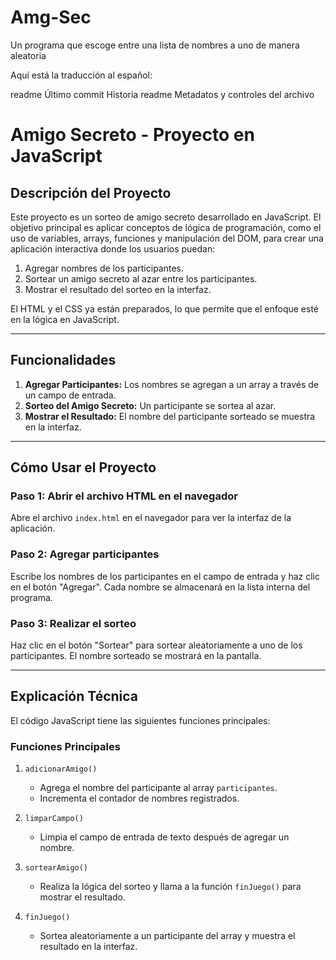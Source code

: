 # Amg-Sec
Un programa que escoge entre una lista de nombres a uno de manera aleatoria 

Aquí está la traducción al español:

<page>
readme Último commit Historia readme Metadatos y controles del archivo
</page>

# Amigo Secreto - Proyecto en JavaScript

## **Descripción del Proyecto**
Este proyecto es un sorteo de amigo secreto desarrollado en JavaScript. El objetivo principal es aplicar conceptos de lógica de programación, como el uso de variables, arrays, funciones y manipulación del DOM, para crear una aplicación interactiva donde los usuarios puedan:

1. Agregar nombres de los participantes.
2. Sortear un amigo secreto al azar entre los participantes.
3. Mostrar el resultado del sorteo en la interfaz.

El HTML y el CSS ya están preparados, lo que permite que el enfoque esté en la lógica en JavaScript.

---

## **Funcionalidades**

1. **Agregar Participantes:** Los nombres se agregan a un array a través de un campo de entrada.
2. **Sorteo del Amigo Secreto:** Un participante se sortea al azar.
3. **Mostrar el Resultado:** El nombre del participante sorteado se muestra en la interfaz.

---

## **Cómo Usar el Proyecto**

### **Paso 1:** Abrir el archivo HTML en el navegador
Abre el archivo `index.html` en el navegador para ver la interfaz de la aplicación.

### **Paso 2:** Agregar participantes
Escribe los nombres de los participantes en el campo de entrada y haz clic en el botón "Agregar". Cada nombre se almacenará en la lista interna del programa.

### **Paso 3:** Realizar el sorteo
Haz clic en el botón "Sortear" para sortear aleatoriamente a uno de los participantes. El nombre sorteado se mostrará en la pantalla.

---

## **Explicación Técnica**

El código JavaScript tiene las siguientes funciones principales:

### **Funciones Principales**
1. `adicionarAmigo()`
   - Agrega el nombre del participante al array `participantes`.
   - Incrementa el contador de nombres registrados.

2. `limparCampo()`
   - Limpia el campo de entrada de texto después de agregar un nombre.

3. `sortearAmigo()`
   - Realiza la lógica del sorteo y llama a la función `finJuego()` para mostrar el resultado.

4. `finJuego()`
   - Sortea aleatoriamente a un participante del array y muestra el resultado en la interfaz.

